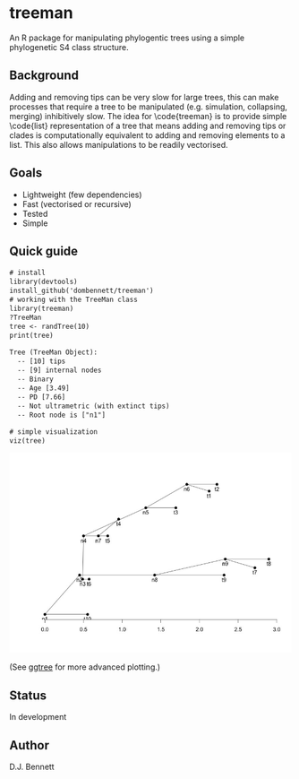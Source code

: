 # treeman

An R package for manipulating phylogentic trees using a simple phylogenetic S4 class structure.

## Background

Adding and removing tips can be very slow for large trees, this can make processes
that require a tree to be manipulated (e.g. simulation, collapsing, merging) inhibitively
slow. The idea for \code{treeman} is to provide simple \code{list} representation of a
tree that means adding and removing tips or clades is computationally equivalent to
adding and removing elements to a list. This also allows manipulations to be readily vectorised.

## Goals

* Lightweight (few dependencies)
* Fast (vectorised or recursive)
* Tested
* Simple

## Quick guide
```{R}
# install
library(devtools)
install_github('dombennett/treeman')
# working with the TreeMan class
library(treeman)
?TreeMan
tree <- randTree(10)
print(tree)
```
```{bash}
Tree (TreeMan Object):
  -- [10] tips
  -- [9] internal nodes
  -- Binary
  -- Age [3.49]
  -- PD [7.66]
  -- Not ultrametric (with extinct tips)
  -- Root node is ["n1"]
```
```{R}
# simple visualization
viz(tree)
```
![tree-viz](https://raw.githubusercontent.com/DomBennett/treeman/master/other/viz-tree.jpeg)

(See [ggtree](https://github.com/GuangchuangYu/ggtree) for more advanced plotting.)

## Status
In development

## Author
D.J. Bennett